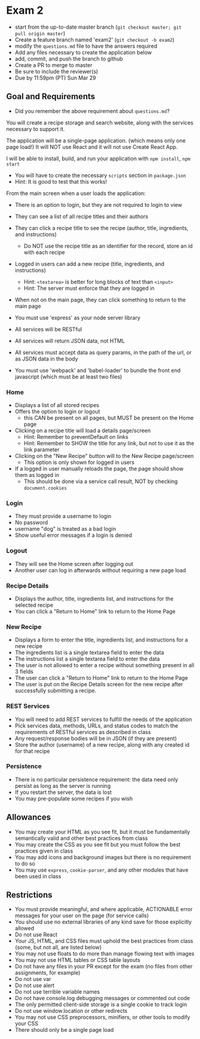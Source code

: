 # Exam 2

* start from the up-to-date master branch (`git checkout master; git pull origin master`)
* Create a feature branch named 'exam2' (`git checkout -b exam2`)
* modify the `questions.md` file to have the answers required
* Add any files necessary to create the application below
* add, commit, and push the branch to github
* Create a PR to merge to master
* Be sure to include the reviewer(s)
* Due by 11:59pm (PT) Sun Mar 29

## Goal and Requirements

* Did you remember the above requirement about `questions.md`?

You will create a recipe storage and search website, along with the services necessary to support it.

The application will be a single-page application. (which means only one page load!)  It will NOT use React and it will not use Create React App.

I will be able to install, build, and run your application with `npm install`, `npm start`
* You will have to create the necessary `scripts` section in `package.json`
* Hint: It is good to test that this works!

From the main screen when a user loads the application:
* There is an option to login, but they are not required to login to view
* They can see a list of all recipe titles and their authors
* They can click a recipe title to see the recipe (author, title, ingredients, and instructions)
  * Do NOT use the recipe title as an identifier for the record, store an id with each recipe
* Logged in users can add a new recipe (title, ingredients, and instructions)
    * Hint: `<textarea>` is better for long blocks of text than `<input>`
    * Hint: The server must enforce that they are logged in 
* When not on the main page, they can click something to return to the main page

* You must use 'express' as your node server library
* All services will be RESTful
* All services will return JSON data, not HTML
* All services must accept data as query params, in the path of the url, or as JSON data in the body
* You must use 'webpack' and 'babel-loader' to bundle the front end javascript (which must be at least two files)

### Home
* Displays a list of all stored recipes
* Offers the option to login or logout
  * this CAN be present on all pages, but MUST be present on the Home page
* Clicking on a recipe title will load a details page/screen
  * Hint: Remember to preventDefault on links
  * Hint: Remember to SHOW the title for any link, but not to use it as the link parameter
* Clicking on the "New Recipe" button will to the New Recipe page/screen
  * This option is only shown for logged in users
* If a logged in user manually reloads the page, the page should show them as logged in
  * This should be done via a service call result, NOT by checking `document.cookies`

### Login
* They must provide a username to login
* No password
* username "dog" is treated as a bad login
* Show useful error messages if a login is denied

### Logout 
* They will see the Home screen after logging out
* Another user can log in afterwards without requiring a new page load

### Recipe Details
* Displays the author, title, ingredients list, and instructions for the selected recipe
* You can click a "Return to Home" link to return to the Home Page

### New Recipe
* Displays a form to enter the title, ingredients list, and instructions for a new recipe
* The ingredients list is a single textarea field to enter the data
* The instructions list a single textarea field to enter the data
* The user is not allowed to enter a recipe without something present in all 3 fields
* The user can click a "Return to Home" link to return to the Home Page
* The user is put on the Recipe Details screen for the new recipe after successfully submitting a recipe.

### REST Services

* You will need to add REST services to fulfill the needs of the application
* Pick services data, methods, URLs, and status codes to match the requirements of RESTful services as described in class
* Any request/response bodies will be in JSON (if they are present)
* Store the author (username) of a new recipe, along with any created id for that recipe

### Persistence
* There is no particular persistence requirement: the data need only persist as long as the server is running
* If you restart the server, the data is lost
* You may pre-populate some recipes if you wish

## Allowances
* You may create your HTML as you see fit, but it must be fundamentally semantically valid and other best practices from class
* You may create the CSS as you see fit but you must follow the best practices given in class
* You may add icons and background images but there is no requirement to do so
* You may use `express`, `cookie-parser`, and any other modules that have been used in class

## Restrictions
* You must provide meaningful, and where applicable, ACTIONABLE error messages for your user on the page (for service calls)
* You should use no external libraries of any kind save for those explicitly allowed
* Do not use React
* Your JS, HTML, and CSS files must uphold the best practices from class (some, but not all, are listed below)
* You may not use floats to do more than manage flowing text with images
* You may not use HTML tables or CSS table layouts
* Do not have any files in your PR except for the exam (no files from other assignments, for example)
* Do not use var
* Do not use alert
* Do not use terrible variable names
* Do not have console.log debugging messages or commented out code
* The only permitted client-side storage is a single cookie to track login
* Do not use window.location or other redirects
* You may not use CSS preprocessors, minifiers, or other tools to modify your CSS
* There should only be a single page load
